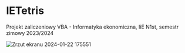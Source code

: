 # IETetris
Projekt zaliczeniowy VBA - Informatyka ekonomiczna, IiE N1st, semestr zimowy 2023/2024

![Zrzut ekranu 2024-01-22 175551](https://github.com/pietruszkajacek/IETetris/assets/9212855/12c65395-6ce0-474d-b7ce-2d54d2ed9666)
